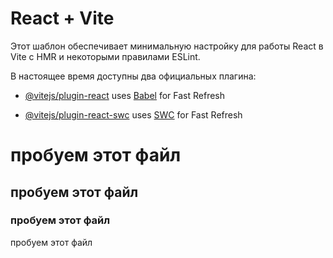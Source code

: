 # React + Vite

Этот шаблон обеспечивает минимальную настройку для работы React в Vite с HMR и некоторыми правилами ESLint.

В настоящее время доступны два официальных плагина:

- [@vitejs/plugin-react](https://github.com/vitejs/vite-plugin-react/blob/main/packages/plugin-react/README.md) uses [Babel](https://babeljs.io/) for Fast Refresh

- [@vitejs/plugin-react-swc](https://github.com/vitejs/vite-plugin-react-swc) uses [SWC](https://swc.rs/) for Fast Refresh


# пробуем этот файл

## пробуем этот файл

### пробуем этот файл

пробуем этот файл
